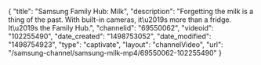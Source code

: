 {
    "title": "Samsung Family Hub: Milk",
    "description": "Forgetting the milk is a thing of the past. With built-in cameras, it\u2019s more than a fridge. It\u2019s the Family Hub.",
    "channelid": "69550062",
    "videoid": "102255490",
    "date_created": "1498753052",
    "date_modified": "1498754923",
    "type": "captivate",
    "layout": "channelVideo",
    "url": "\/samsung-channel\/samsung-milk-mp4\/69550062-102255490"
}